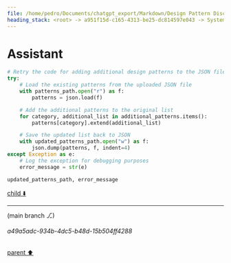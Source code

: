 ```yaml
---
file: /home/pedro/Documents/chatgpt_export/Markdown/Design Pattern Discussion.md
heading_stack: <root> -> a951f15d-c165-4313-be25-dc814597e043 -> System -> 03985b6c-29ae-41b6-92e5-e42d445643dd -> System -> aaa24614-b737-4538-9e3c-c9866b7ef27a -> User -> b7a138d2-d995-484d-a7ba-5203e4b28814 -> Assistant -> Creational Patterns -> Structural Patterns -> Behavioral Patterns -> Concurrency Patterns -> aaa2f43a-3d05-441d-80ca-0a9a313b65a8 -> User -> d289c4b5-36bb-4465-aa3f-5cd47e95991f -> Assistant -> Creational Patterns -> Structural Patterns -> Behavioral Patterns -> Concurrency Patterns -> aaa29dee-8fd3-4d44-a20c-c36f02d3a175 -> User -> 09014738-0c00-4dab-a4ae-d1872f0080b1 -> Assistant -> 5d3d8756-6bd1-4dcf-b2de-8b2ef066fb64 -> Tool -> efc8deff-98ac-41b7-ba8e-60b6548bd963 -> Assistant
---
```

# Assistant

```python
# Retry the code for adding additional design patterns to the JSON file
try:
    # Load the existing patterns from the uploaded JSON file
    with patterns_path.open("r") as f:
        patterns = json.load(f)

    # Add the additional patterns to the original list
    for category, additional_list in additional_patterns.items():
        patterns[category].extend(additional_list)

    # Save the updated list back to JSON
    with updated_patterns_path.open("w") as f:
        json.dump(patterns, f, indent=4)
except Exception as e:
    # Log the exception for debugging purposes
    error_message = str(e)

updated_patterns_path, error_message
```

[child ⬇️](#a49a5adc-934b-4dc5-b48d-15b504ff4288)

---

(main branch ⎇)
###### a49a5adc-934b-4dc5-b48d-15b504ff4288
[parent ⬆️](#efc8deff-98ac-41b7-ba8e-60b6548bd963)
